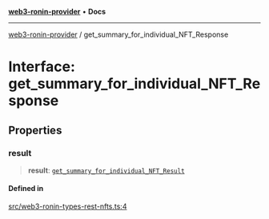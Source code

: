 [**web3-ronin-provider**](../README.md) • **Docs**

***

[web3-ronin-provider](../globals.md) / get\_summary\_for\_individual\_NFT\_Response

# Interface: get\_summary\_for\_individual\_NFT\_Response

## Properties

### result

> **result**: [`get_summary_for_individual_NFT_Result`](get_summary_for_individual_NFT_Result.md)

#### Defined in

[src/web3-ronin-types-rest-nfts.ts:4](https://github.com/chuacw/web3-ronin-provider/blob/3fc214e27766815592deb24c85c0a23477593bed/src/web3-ronin-types-rest-nfts.ts#L4)
